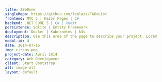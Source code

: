 ```yaml
---
title: 2BeDone
singleRepo: https://github.com/leolazz/ToDoList
frontend: MVC 5 | Razor Pages | C#
backend: .NET CORE 5 | C# | Xunit
persistence: Sqlite | Entity Framework
deployment: Docker | Kubernetes | k3s
description: Use this area of the page to describe your project. Lorem ipsum dolor sit amet, consectetur adipisicing elit. Mollitia neque assumenda ipsam nihil, molestias magnam, recusandae quos quis inventore quisquam velit asperiores, vitae? Reprehenderit soluta, eos quod consequuntur itaque. Nam.
modal-id: 4
date: 2014-07-16
img: circus.png
project-date: April 2014
category: Web Development
client: Start Bootstrap
alt: image-alt
layout: default
---
```

